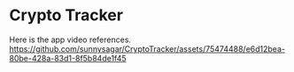 # Crypto Tracker


Here is the app video references. 
https://github.com/sunnysagar/CryptoTracker/assets/75474488/e6d12bea-80be-428a-83d1-8f5b84de1f45

